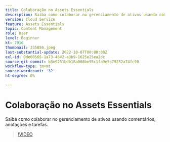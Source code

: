 ```yaml
---
title: Colaboração no Assets Essentials
description: Saiba como colaborar no gerenciamento de ativos usando comentários, anotações e tarefas.
version: Cloud Service
feature: Assets Essentials
topic: Content Management
role: User
level: Beginner
kt: 7916
thumbnail: 335856.jpeg
last-substantial-update: 2022-10-07T00:00:00Z
exl-id: 0de60565-1a73-4642-a3b9-1625e25ea2dc
source-git-commit: b3e9251bdb18a008be95c1fa9e5c79252a74fc98
workflow-type: tm+mt
source-wordcount: '32'
ht-degree: 0%

---
```


# Colaboração no Assets Essentials

Saiba como colaborar no gerenciamento de ativos usando comentários, anotações e tarefas.

>[!VIDEO](https://video.tv.adobe.com/v/335856?quality=12&learn=on)
